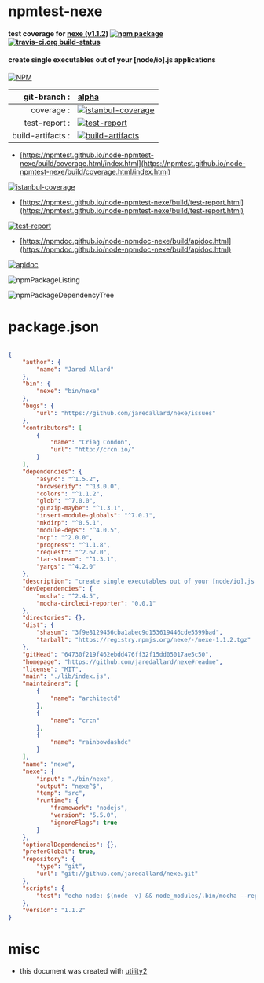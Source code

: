 # npmtest-nexe

#### test coverage for  [nexe (v1.1.2)](https://github.com/jaredallard/nexe#readme)  [![npm package](https://img.shields.io/npm/v/npmtest-nexe.svg?style=flat-square)](https://www.npmjs.org/package/npmtest-nexe) [![travis-ci.org build-status](https://api.travis-ci.org/npmtest/node-npmtest-nexe.svg)](https://travis-ci.org/npmtest/node-npmtest-nexe)

#### create single executables out of your [node/io].js applications

[![NPM](https://nodei.co/npm/nexe.png?downloads=true&downloadRank=true&stars=true)](https://www.npmjs.com/package/nexe)

| git-branch : | [alpha](https://github.com/npmtest/node-npmtest-nexe/tree/alpha)|
|--:|:--|
| coverage : | [![istanbul-coverage](https://npmtest.github.io/node-npmtest-nexe/build/coverage.badge.svg)](https://npmtest.github.io/node-npmtest-nexe/build/coverage.html/index.html)|
| test-report : | [![test-report](https://npmtest.github.io/node-npmtest-nexe/build/test-report.badge.svg)](https://npmtest.github.io/node-npmtest-nexe/build/test-report.html)|
| build-artifacts : | [![build-artifacts](https://npmtest.github.io/node-npmtest-nexe/glyphicons_144_folder_open.png)](https://github.com/npmtest/node-npmtest-nexe/tree/gh-pages/build)|

- [https://npmtest.github.io/node-npmtest-nexe/build/coverage.html/index.html](https://npmtest.github.io/node-npmtest-nexe/build/coverage.html/index.html)

[![istanbul-coverage](https://npmtest.github.io/node-npmtest-nexe/build/screenCapture.buildCi.browser.%252Ftmp%252Fbuild%252Fcoverage.lib.html.png)](https://npmtest.github.io/node-npmtest-nexe/build/coverage.html/index.html)

- [https://npmtest.github.io/node-npmtest-nexe/build/test-report.html](https://npmtest.github.io/node-npmtest-nexe/build/test-report.html)

[![test-report](https://npmtest.github.io/node-npmtest-nexe/build/screenCapture.buildCi.browser.%252Ftmp%252Fbuild%252Ftest-report.html.png)](https://npmtest.github.io/node-npmtest-nexe/build/test-report.html)

- [https://npmdoc.github.io/node-npmdoc-nexe/build/apidoc.html](https://npmdoc.github.io/node-npmdoc-nexe/build/apidoc.html)

[![apidoc](https://npmdoc.github.io/node-npmdoc-nexe/build/screenCapture.buildCi.browser.%252Ftmp%252Fbuild%252Fapidoc.html.png)](https://npmdoc.github.io/node-npmdoc-nexe/build/apidoc.html)

![npmPackageListing](https://npmtest.github.io/node-npmtest-nexe/build/screenCapture.npmPackageListing.svg)

![npmPackageDependencyTree](https://npmtest.github.io/node-npmtest-nexe/build/screenCapture.npmPackageDependencyTree.svg)



# package.json

```json

{
    "author": {
        "name": "Jared Allard"
    },
    "bin": {
        "nexe": "bin/nexe"
    },
    "bugs": {
        "url": "https://github.com/jaredallard/nexe/issues"
    },
    "contributors": [
        {
            "name": "Criag Condon",
            "url": "http://crcn.io/"
        }
    ],
    "dependencies": {
        "async": "^1.5.2",
        "browserify": "^13.0.0",
        "colors": "^1.1.2",
        "glob": "^7.0.0",
        "gunzip-maybe": "^1.3.1",
        "insert-module-globals": "^7.0.1",
        "mkdirp": "^0.5.1",
        "module-deps": "^4.0.5",
        "ncp": "^2.0.0",
        "progress": "^1.1.8",
        "request": "^2.67.0",
        "tar-stream": "^1.3.1",
        "yargs": "^4.2.0"
    },
    "description": "create single executables out of your [node/io].js applications",
    "devDependencies": {
        "mocha": "^2.4.5",
        "mocha-circleci-reporter": "0.0.1"
    },
    "directories": {},
    "dist": {
        "shasum": "3f9e8129456cba1abec9d153619446cde5599bad",
        "tarball": "https://registry.npmjs.org/nexe/-/nexe-1.1.2.tgz"
    },
    "gitHead": "64730f219f462ebdd476ff32f15dd05017ae5c50",
    "homepage": "https://github.com/jaredallard/nexe#readme",
    "license": "MIT",
    "main": "./lib/index.js",
    "maintainers": [
        {
            "name": "architectd"
        },
        {
            "name": "crcn"
        },
        {
            "name": "rainbowdashdc"
        }
    ],
    "name": "nexe",
    "nexe": {
        "input": "./bin/nexe",
        "output": "nexe^$",
        "temp": "src",
        "runtime": {
            "framework": "nodejs",
            "version": "5.5.0",
            "ignoreFlags": true
        }
    },
    "optionalDependencies": {},
    "preferGlobal": true,
    "repository": {
        "type": "git",
        "url": "git://github.com/jaredallard/nexe.git"
    },
    "scripts": {
        "test": "echo node: $(node -v) && node_modules/.bin/mocha --reporter mocha-circleci-reporter test/test.js"
    },
    "version": "1.1.2"
}
```



# misc
- this document was created with [utility2](https://github.com/kaizhu256/node-utility2)
